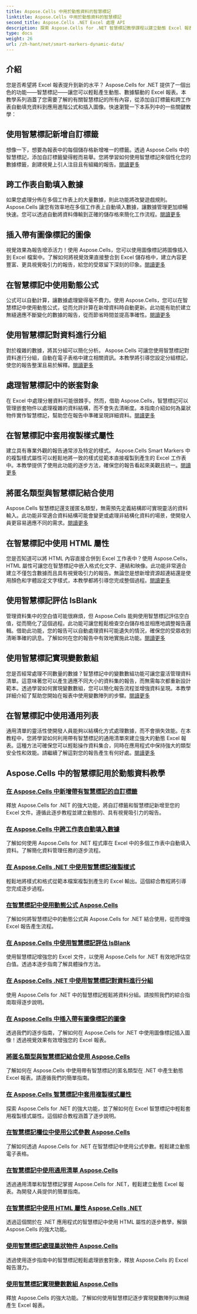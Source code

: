 ```yaml
---
title: Aspose.Cells 中用於動態資料的智慧標記
linktitle: Aspose.Cells 中用於動態資料的智慧標記
second_title: Aspose.Cells .NET Excel 處理 API
description: 探索 Aspose.Cells for .NET 智慧標記教學課程以建立動態 Excel 報表。學習新增標籤、自動填充資料、使用公式等。
type: docs
weight: 26
url: /zh-hant/net/smart-markers-dynamic-data/
---
```

## 介紹

您是否希望將 Excel 報表提升到新的水平？ Aspose.Cells for .NET 提供了一個出色的功能——智慧標記——讓您可以輕鬆產生動態、數據驅動的 Excel 報表。本教學系列涵蓋了您需要了解的有關智慧標記的所有內容，從添加自訂標籤和跨工作表自動填充資料到應用進階公式和插入圖像。快速瀏覽一下本系列中的一些關鍵教學：

## 使用智慧標記新增自訂標籤
想像一下，想要為報表中的每個儲存格新增唯一的標籤。透過 Aspose.Cells 中的智慧標記，添加自訂標籤變得輕而易舉。您將學習如何使用智慧標記來個性化您的數據標籤，創建視覺上引人注目且有組織的報告。[閱讀更多](./add-custom-labels-smart-markers/)

## 跨工作表自動填入數據
如果您處理分佈在多個工作表上的大量數據，則此功能將改變遊戲規則。 Aspose.Cells 讓您有效率地在多個工作表上自動填入數據，讓數據管理更加順暢快速。您可以透過自動將資料傳輸到正確的儲存格來簡化工作流程。[閱讀更多](./auto-populate-data-smart-markers/)

## 插入帶有圖像標記的圖像
視覺效果為報告增添活力！使用 Aspose.Cells，您可以使用圖像標記將圖像插入到 Excel 檔案中。了解如何將視覺效果直接整合到 Excel 儲存格中，建立內容更豐富、更具視覺吸引力的報告，給您的受眾留下深刻的印象。[閱讀更多](./insert-images-smart-markers/)

## 在智慧標記中使用動態公式
公式可以自動計算，讓數據處理變得毫不費力。使用 Aspose.Cells，您可以在智慧標記中使用動態公式，從而允許計算在新增資料時自動更新。此功能有助於建立無縫適應不斷變化的數據的報告，從而節省時間並提高準確性。[閱讀更多](./dynamic-formulas-smart-markers/)

## 使用智慧標記對資料進行分組
對於複雜的數據，將其分組可以簡化分析。 Aspose.Cells 可讓您使用智慧標記對資料進行分組，自動在電子表格中建立相關資訊。本教學將引導您設定分組標記，使您的報告整潔且易於解釋。[閱讀更多](./group-data-smart-markers/)

## 處理智慧標記中的嵌套對象
在 Excel 中處理分層資料可能很棘手。然而，借助 Aspose.Cells，智慧標記可以管理嵌套物件以處理複雜的資料結構，而不會失去清晰度。本指南介紹如何為巢狀物件實作智慧標記，幫助您在報告中準確呈現詳細資料。[閱讀更多](./nested-objects-smart-markers/)

## 在智慧標記中套用複製樣式屬性
建立具有專業外觀的報告通常涉及特定的樣式。 Aspose.Cells Smart Markers 中的複製樣式屬性可以輕鬆地將一致的樣式從範本直接複製到產生的 Excel 工作表中。本教學提供了使用此功能的逐步方法，確保您的報告看起來美觀且統一。[閱讀更多](./copy-style-attribute-smart-markers/)

## 將匿名類型與智慧標記結合使用
Aspose.Cells 智慧標記還支援匿名類型，無需預先定義結構即可實現靈活的資料輸入。此功能非常適合資料結構可能會變更或處理非結構化資料的場景，使開發人員更容易適應不同的需求。[閱讀更多](./use-anonymous-types-smart-markers/)

## 在智慧標記中使用 HTML 屬性
您是否知道可以將 HTML 內容直接合併到 Excel 工作表中？使用 Aspose.Cells，HTML 屬性可讓您在智慧標記中嵌入格式化文字、連結和映像。此功能非常適合建立不僅包含數據而且具有視覺吸引力的報告。無論您是想新增資源超連結還是使用顏色和字體設定文字樣式，本教學都將引導您完成整個過程。[閱讀更多](./html-property-smart-markers/)

## 使用智慧標記評估 IsBlank
管理資料集中的空白值可能很麻煩，但 Aspose.Cells 能夠使用智慧標記評估空白值，從而簡化了這個過程。此功能可讓您輕鬆檢查空白儲存格並相應地調整報告邏輯。借助此功能，您的報告可以自動處理資料可能遺失的情況，確保您的受眾收到清晰準確的訊息。了解如何在您的報告中有效地實施此功能。[閱讀更多](./evaluate-isblank-smart-markers/)

## 使用智慧標記實現變數數組
您是否經常處理不同數量的數據？智慧標記中的變數數組功能可讓您靈活管理資料清單。這意味著您可以產生適應不同大小的資料集的報告，而無需每次都重新設計範本。透過學習如何實現變數數組，您可以簡化報告流程並增強資料呈現。本教學詳細介紹了幫助您開始在報表中使用變數陣列的步驟。[閱讀更多](./variable-array-smart-markers/)

## 在智慧標記中使用通用列表
通用清單的靈活性使開發人員能夠以結構化方式處理數據，而不會損失效能。在本教程中，您將學習如何利用帶有智慧標記的通用清單來建立強大的動態 Excel 報表。這種方法可確保您可以輕鬆操作資料集合，同時在應用程式中保持強大的類型安全性和效能。請繼續了解這對您的報告產生有何好處。[閱讀更多](./generic-list-smart-markers/)

## Aspose.Cells 中的智慧標記用於動態資料教學
### [在 Aspose.Cells 中新增帶有智慧標記的自訂標籤](./add-custom-labels-smart-markers/)
釋放 Aspose.Cells for .NET 的強大功能，將自訂標籤和智慧標記新增至您的 Excel 文件。遵循此逐步教程並建立動態的、具有視覺吸引力的報告。
### [在 Aspose.Cells 中跨工作表自動填入數據](./auto-populate-data-smart-markers/)
了解如何使用 Aspose.Cells for .NET 程式庫在 Excel 中的多個工作表中自動填入資料。了解簡化資料管理任務的逐步流程。
### [在 Aspose.Cells .NET 中使用智慧標記複製樣式](./copy-style-smart-marker/)
輕鬆地將樣式和格式從範本檔案複製到產生的 Excel 輸出。這個綜合教程將引導您完成逐步過程。
### [在智慧標記中使用動態公式 Aspose.Cells](./dynamic-formulas-smart-markers/)
了解如何將智慧標記中的動態公式與 Aspose.Cells for .NET 結合使用，從而增強 Excel 報告產生流程。
### [在 Aspose.Cells 中使用智慧標記評估 IsBlank](./evaluate-isblank-smart-markers/)
使用智慧標記增強您的 Excel 文件，以使用 Aspose.Cells for .NET 有效地評估空白值。透過本逐步指南了解具體操作方法。
### [在 Aspose.Cells .NET 中使用智慧標記對資料進行分組](./group-data-smart-markers/)
使用 Aspose.Cells for .NET 中的智慧標記輕鬆將資料分組。請按照我們的綜合指南取得逐步說明。
### [在 Aspose.Cells 中插入帶有圖像標記的圖像](./insert-images-smart-markers/)
透過我們的逐步指南，了解如何在 Aspose.Cells for .NET 中使用圖像標記插入圖像！透過視覺效果有效增強您的 Excel 報表。
### [將匿名類型與智慧標記結合使用 Aspose.Cells](./use-anonymous-types-smart-markers/)
了解如何在 Aspose.Cells 中使用帶有智慧標記的匿名類型在 .NET 中產生動態 Excel 報表。請遵循我們的簡單指南。
### [在 Aspose.Cells 智慧標記中套用複製樣式屬性](./copy-style-attribute-smart-markers/)
探索 Aspose.Cells for .NET 的強大功能，並了解如何在 Excel 智慧標記中輕鬆套用複製樣式屬性。這個綜合教程涵蓋了逐步說明。
### [在智慧標記欄位中使用公式參數 Aspose.Cells](./formula-parameter-smart-marker/)
了解如何透過 Aspose.Cells for .NET 在智慧標記中使用公式參數。輕鬆建立動態電子表格。
### [在智慧標記中使用通用清單 Aspose.Cells](./generic-list-smart-markers/)
透過通用清單和智慧標記掌握 Aspose.Cells for .NET，輕鬆建立動態 Excel 報表。為開發人員提供的簡單指南。
### [在智慧標記中使用 HTML 屬性 Aspose.Cells .NET](./html-property-smart-markers/)
透過這個關於在 .NET 應用程式的智慧標記中使用 HTML 屬性的逐步教學，解鎖 Aspose.Cells 的強大功能。
### [使用智慧標記處理巢狀物件 Aspose.Cells](./nested-objects-smart-markers/)
透過使用逐步指南中的智慧標記輕鬆處理嵌套對象，釋放 Aspose.Cells 的 Excel 報告潛力。
### [使用智慧標記實現變數數組 Aspose.Cells](./variable-array-smart-markers/)
釋放 Aspose.Cells 的強大功能。了解如何使用智慧標記逐步實現變數陣列以無縫產生 Excel 報表。